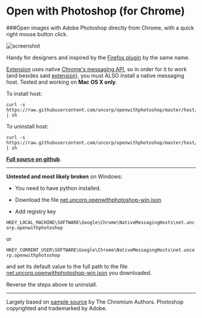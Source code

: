 # Open with Photoshop (for Chrome)

###Open images with Adobe Photoshop directly from Chrome, with a quick right mouse button click.

![screenshot](http://lh4.googleusercontent.com/Hie1Uyl-8a_XnM_5Rp_6msPXzoCsSsRLEWuRNFoM6MtIR7CENXEvEvpFV4BEhVtyaEojel2tdDU=s1280-h800-e365-)

Handy for designers and inspired by the [Firefox plugin](https://addons.mozilla.org/en-US/firefox/addon/open-with-photoshop/) by the same name.

[Extension](http://goo.gl/Fy982M) uses native [Chrome's messaging API](https://developer.chrome.com/extensions/messaging), so in order for it to work (and besides said [extension](http://goo.gl/Fy982M)), you must ALSO install a native messaging host. Tested and working on **Mac OS X only**. 

To install host:

	curl -s https://raw.githubusercontent.com/uncorp/openwithphotoshop/master/host/install.sh | sh

To uninstall host:

	curl -s https://raw.githubusercontent.com/uncorp/openwithphotoshop/master/host/install.sh | sh

**[Full source on github](http://goo.gl/tb0ZIz)**.

---

**Untested and most likely broken** on Windows:

- You need to have python installed.
- Download the file [net.uncorp.openwithphotoshop-win.json](https://raw.githubusercontent.com/uncorp/openwithphotoshop/master/host/net.uncorp.openwithphotoshop-win.json)

- Add registry key

 `HKEY_LOCAL_MACHINE\SOFTWARE\Google\Chrome\NativeMessagingHosts\net.uncorp.openwithphotoshop`
 
  or
  
  `HKEY_CURRENT_USER\SOFTWARE\Google\Chrome\NativeMessagingHosts\net.uncorp.openwithphotoshop`
  
  and set its default value to the full path to the file [net.uncorp.openwithphotoshop-win.json](https://raw.githubusercontent.com/uncorp/openwithphotoshop/master/host/net.uncorp.openwithphotoshop-win.json) you downloaded.
  
Reverse the steps above to uninstall.

---

Largely based on [sample source](http://src.chromium.org/viewvc/chrome/trunk/src/chrome/common/extensions/docs/examples/api/nativeMessaging/) by The Chromium Authors. Photoshop copyrighted and trademarked by Adobe.